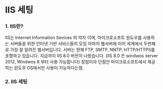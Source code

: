 # IIS 세팅
### 1. IIS란?
IIS는 Internet Information Sevices 의 약자 이며,
마이크로소프트 원도우를 사용하는 서버들을 위한 인터넷 기반 서비스들의 모임
아파치 웹서버에 이어 세계에서 두번째로 가장 잘 알려진 웹서버입니다.
서버는 현재 FTP, SMTP, NNTP, HTTP/HTTPS를 포함하고 있습니다. 지금까지 IIS 8.0 버전이 나왔습니다.
(IIS 8.0 은 windwos server 2012, Windwos 8 부터 사용 가능합니다)
장점이자 단점인 마이크로소프트에서 제공하는 윈도우 OS에서만 사용이 가능하다는점.

### 2. IIS 세팅
